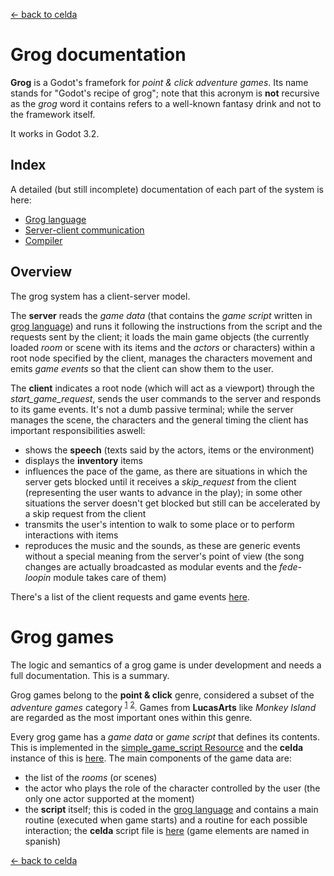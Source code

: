 [<- back to celda](..)

# Grog documentation

**Grog** is a Godot's framefork for *point &amp; click adventure games*. Its name stands for "Godot's recipe of grog";
note that this acronym is **not** recursive as the *grog* word it contains refers to a well-known fantasy drink and
not to the framework itself.

It works in Godot 3.2.

## Index

A detailed (but still incomplete) documentation of each part of the system is here:

 - [Grog language](grog_language.md)
 - [Server-client communication](server_client.md)
 - [Compiler](compiler.md)

## Overview

The grog system has a client-server model.

The **server** reads the *game data* (that contains the *game script* written in [grog language](grog_language.md))
and runs it following the instructions from the script and the requests sent by the client; it loads the main
game objects (the currently loaded *room* or scene with its items and the *actors* or characters) within a root node specified by the client,
manages the characters movement and emits *game events* so that the client can show them to the user.

The **client** indicates a root node (which will act as a viewport) through the *start_game_request*, sends the user commands
to the server and responds to its game events. It's not a dumb passive terminal; while the server manages the scene, the
characters and the general timing the client has important responsibilities aswell:

- shows the **speech** (texts said by the actors, items or the environment)
- displays the **inventory** items
- influences the pace of the game, as there are situations in which the server gets blocked until it receives a *skip_request* from the client
(representing the user wants to advance in the play); in some other situations the server doesn't get blocked but still can be accelerated by
a skip request from the client
- transmits the user's intention to walk to some place or to perform interactions with items
- reproduces the music and the sounds, as these are generic events without a special meaning from the server's point of view
(the song changes are actually broadcasted as modular events and the *fede-loopin* module takes care of them)

There's a list of the client requests and game events [here](docs/server_client.md).

# Grog games

The logic and semantics of a grog game is under development and needs a full documentation. This is a summary.

Grog games belong to the **point &amp; click** genre, considered a subset of the *adventure games* category
<sup>[1](https://en.wikipedia.org/wiki/Adventure_game#Point-and-click_adventure_games)</sup>
<sup>[2](https://fr.flossmanuals.net/creating-point-and-click-games-with-escoria/what-is-point-and-click-games/)</sup>.
Games from **LucasArts** like *Monkey Island* are regarded as the most important ones within this genre.

Every grog game has a *game data* or *game script* that defines its contents. This is implemented in the
[simple_game_script Resource](/src/tools/grog/core/simple_game_script.gd) and the **celda** instance of this is
[here](/src/games/celda_escape/juego.tres). The main components of the game data are:

- the list of the *rooms* (or scenes)
- the actor who plays the role of the character controlled by the user (the only one actor supported at the moment)
- the **script** itself; this is coded in the [grog language](grog_language.md) and contains a main routine
(executed when game starts) and a routine for each possible interaction; the **celda** script file is
[here](/src/games/celda_escape/script.grog) (game elements are named in spanish)



[<- back to celda](..)
